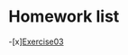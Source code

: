 # Homework list
-[x][Exercise03](https://github.com/oohhooh/compuational_physics_N2014301020080/blob/master/Homework3.md)
